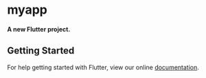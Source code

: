 # myapp

#### A new Flutter project.

## Getting Started

For help getting started with Flutter, view our online
[documentation](https://flutter.io/).

